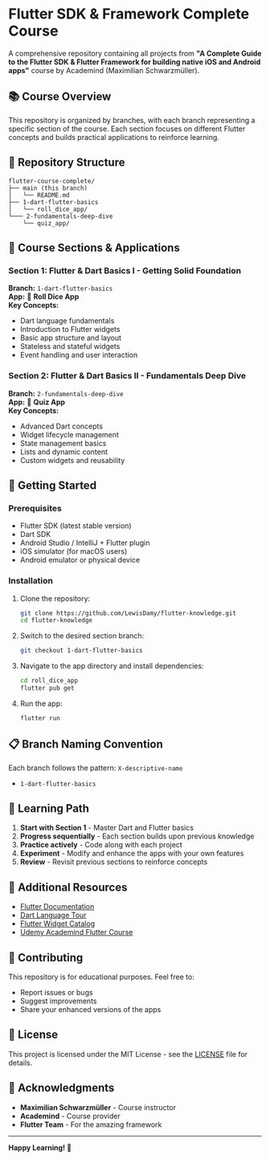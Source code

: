 # Flutter SDK & Framework Complete Course

A comprehensive repository containing all projects from **"A Complete Guide to the Flutter SDK & Flutter Framework for building native iOS and Android apps"** course by Academind (Maximilian Schwarzmüller).

## 📚 Course Overview

This repository is organized by branches, with each branch representing a specific section of the course. Each section focuses on different Flutter concepts and builds practical applications to reinforce learning.

## 🌳 Repository Structure

```
flutter-course-complete/
├── main (this branch)
│   └── README.md
├── 1-dart-flutter-basics
│   └── roll_dice_app/
└─── 2-fundamentals-deep-dive
    └── quiz_app/
```

## 📱 Course Sections & Applications

### Section 1: Flutter & Dart Basics I - Getting Solid Foundation
**Branch:** `1-dart-flutter-basics`  
**App:** 🎲 **Roll Dice App**  
**Key Concepts:**
- Dart language fundamentals
- Introduction to Flutter widgets
- Basic app structure and layout
- Stateless and stateful widgets
- Event handling and user interaction

### Section 2: Flutter & Dart Basics II - Fundamentals Deep Dive

**Branch:** `2-fundamentals-deep-dive`  
**App:** 📝 **Quiz App**  
**Key Concepts:**

- Advanced Dart concepts
- Widget lifecycle management
- State management basics
- Lists and dynamic content
- Custom widgets and reusability


## 🚀 Getting Started

### Prerequisites
- Flutter SDK (latest stable version)
- Dart SDK
- Android Studio / IntelliJ + Flutter plugin 
- iOS simulator (for macOS users)
- Android emulator or physical device

### Installation
1. Clone the repository:
   ```bash
   git clone https://github.com/LewisDamy/flutter-knowledge.git
   cd flutter-knowledge
   ```

2. Switch to the desired section branch:
   ```bash
   git checkout 1-dart-flutter-basics
   ```

3. Navigate to the app directory and install dependencies:
   ```bash
   cd roll_dice_app
   flutter pub get
   ```

4. Run the app:
   ```bash
   flutter run
   ```

## 📋 Branch Naming Convention

Each branch follows the pattern: `X-descriptive-name`

- `1-dart-flutter-basics`

## 🎯 Learning Path

1. **Start with Section 1** - Master Dart and Flutter basics
2. **Progress sequentially** - Each section builds upon previous knowledge
3. **Practice actively** - Code along with each project
4. **Experiment** - Modify and enhance the apps with your own features
5. **Review** - Revisit previous sections to reinforce concepts

## 📖 Additional Resources

- [Flutter Documentation](https://flutter.dev/docs)
- [Dart Language Tour](https://dart.dev/guides/language/language-tour)
- [Flutter Widget Catalog](https://flutter.dev/docs/development/ui/widgets)
- [Udemy Academind Flutter Course](https://www.udemy.com/course/learn-flutter-dart-to-build-ios-android-apps/)

## 🤝 Contributing

This repository is for educational purposes. Feel free to:
- Report issues or bugs
- Suggest improvements
- Share your enhanced versions of the apps

## 📄 License

This project is licensed under the MIT License - see the [LICENSE](LICENSE) file for details.

## 🙏 Acknowledgments

- **Maximilian Schwarzmüller** - Course instructor
- **Academind** - Course provider
- **Flutter Team** - For the amazing framework

---

**Happy Learning! 🚀**
